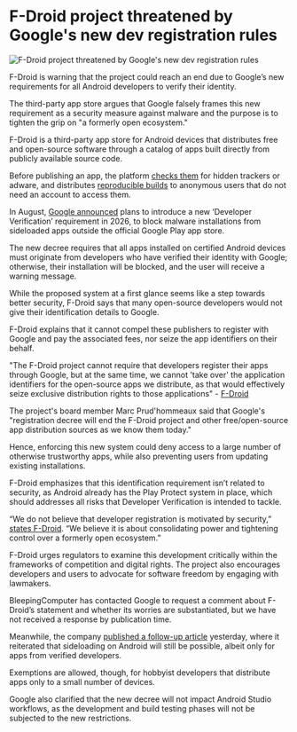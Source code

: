 # F-Droid project threatened by Google's new dev registration rules

![F-Droid project threatened by Google's new dev registration rules](https://www.bleepstatic.com/content/hl-images/2024/02/08/Android.jpg)

F-Droid is warning that the project could reach an end due to Google’s new requirements for all Android developers to verify their identity.

The third-party app store argues that Google falsely frames this new requirement as a security measure against malware and the purpose is to tighten the grip on "a formerly open ecosystem."

F-Droid is a third-party app store for Android devices that distributes free and open-source software through a catalog of apps built directly from publicly available source code.

Before publishing an app, the platform [checks them](http://f-droid.org/en/docs/Anti-Features/) for hidden trackers or adware, and distributes [reproducible builds](https://f-droid.org/en/docs/Reproducible%5FBuilds/) to anonymous users that do not need an account to access them.

In August, [Google announced](https://www.bleepingcomputer.com/news/security/google-to-verify-all-android-devs-to-protect-users-from-malware/) plans to introduce a new ‘Developer Verification’ requirement in 2026, to block malware installations from sideloaded apps outside the official Google Play app store.

The new decree requires that all apps installed on certified Android devices must originate from developers who have verified their identity with Google; otherwise, their installation will be blocked, and the user will receive a warning message.

While the proposed system at a first glance seems like a step towards better security, F-Droid says that many open-source developers would not give their identification details to Google.

F-Droid explains that it cannot compel these publishers to register with Google and pay the associated fees, nor seize the app identifiers on their behalf.

"The F-Droid project cannot require that developers register their apps through Google, but at the same time, we cannot 'take over' the application identifiers for the open-source apps we distribute, as that would effectively seize exclusive distribution rights to those applications" - [F-Droid](https://f-droid.org/en/2025/09/29/google-developer-registration-decree.html)

The project's board member Marc Prud'hommeaux said that Google's "registration decree will end the F-Droid project and other free/open-source app distribution sources as we know them today."

Hence, enforcing this new system could deny access to a large number of otherwise trustworthy apps, while also preventing users from updating existing installations.

F-Droid emphasizes that this identification requirement isn’t related to security, as Android already has the Play Protect system in place, which should addresses all risks that Developer Verification is intended to tackle.

“We do not believe that developer registration is motivated by security,” [states F-Droid](https://f-droid.org/en/2025/09/29/google-developer-registration-decree.html). “We believe it is about consolidating power and tightening control over a formerly open ecosystem.”

F-Droid urges regulators to examine this development critically within the frameworks of competition and digital rights. The project also encourages developers and users to advocate for software freedom by engaging with lawmakers.

BleepingComputer has contacted Google to request a comment about F-Droid’s statement and whether its worries are substantiated, but we have not received a response by publication time.

Meanwhile, the company [published a follow-up article](https://android-developers.googleblog.com/2025/09/lets-talk-security-answering-your-top.html) yesterday, where it reiterated that sideloading on Android will still be possible, albeit only for apps from verified developers.

Exemptions are allowed, though, for hobbyist developers that distribute apps only to a small number of devices.

Google also clarified that the new decree will not impact Android Studio workflows, as the development and build testing phases will not be subjected to the new restrictions.